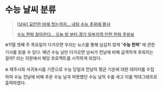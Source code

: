 # 수능 날씨 분류

><a href="https://www.ytn.co.kr/_ln/0108_201911131343347274">[날씨] 요란한 비에 첫눈까지... 내일 수능 추위에 황사 </a>
>
><a href="http://www.kyeonggi.com/news/articleView.html?idxno=2195622">수능 한파 찾아온다... 오늘 밤 부터 경기 일부지역·인천 한파 주위보</a>



:snowflake:11월 셋째 주 목요일이 다가오면 우리는 뉴스를 통해 심심치 않게 <strong>'수능 한파'</strong> 에 관한 기사를 읽을 수 있다. 매년 수능 날만 다가오면 날씨가 전날에 비해 급격하게 추워지는 걸까? 라는 의문에서 해당 프로젝트를 시작하게 되었다.
<br><br>
:snowflake: 제주시와 서귀포시를 기준으로 수능 당일과 전날의 평균 기온에 대한 데이터를 수집하여 수능 전날에 비해 추운 수능 날과 따뜻했던 수능 날의 수를 세고 이를 막대그래프로 출력하였다.
